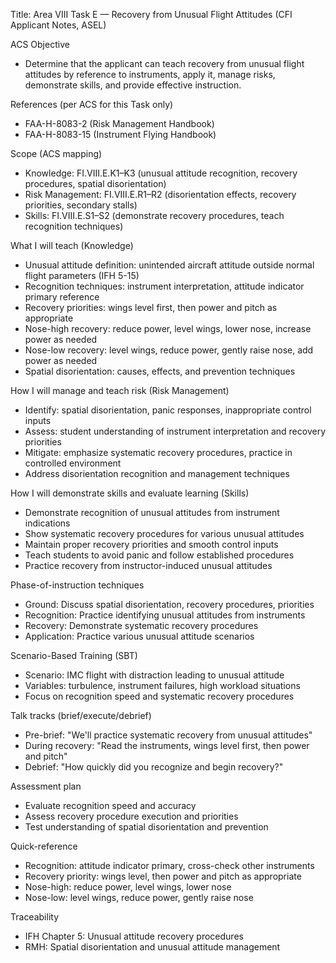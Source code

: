 Title: Area VIII Task E — Recovery from Unusual Flight Attitudes (CFI Applicant Notes, ASEL)

ACS Objective
- Determine that the applicant can teach recovery from unusual flight attitudes by reference to instruments, apply it, manage risks, demonstrate skills, and provide effective instruction.

References (per ACS for this Task only)
- FAA-H-8083-2 (Risk Management Handbook)
- FAA-H-8083-15 (Instrument Flying Handbook)

Scope (ACS mapping)
- Knowledge: FI.VIII.E.K1–K3 (unusual attitude recognition, recovery procedures, spatial disorientation)
- Risk Management: FI.VIII.E.R1–R2 (disorientation effects, recovery priorities, secondary stalls)
- Skills: FI.VIII.E.S1–S2 (demonstrate recovery procedures, teach recognition techniques)

What I will teach (Knowledge)
- Unusual attitude definition: unintended aircraft attitude outside normal flight parameters (IFH 5-15)
- Recognition techniques: instrument interpretation, attitude indicator primary reference
- Recovery priorities: wings level first, then power and pitch as appropriate
- Nose-high recovery: reduce power, level wings, lower nose, increase power as needed
- Nose-low recovery: level wings, reduce power, gently raise nose, add power as needed
- Spatial disorientation: causes, effects, and prevention techniques

How I will manage and teach risk (Risk Management)
- Identify: spatial disorientation, panic responses, inappropriate control inputs
- Assess: student understanding of instrument interpretation and recovery priorities
- Mitigate: emphasize systematic recovery procedures, practice in controlled environment
- Address disorientation recognition and management techniques

How I will demonstrate skills and evaluate learning (Skills)
- Demonstrate recognition of unusual attitudes from instrument indications
- Show systematic recovery procedures for various unusual attitudes
- Maintain proper recovery priorities and smooth control inputs
- Teach students to avoid panic and follow established procedures
- Practice recovery from instructor-induced unusual attitudes

Phase-of-instruction techniques
- Ground: Discuss spatial disorientation, recovery procedures, priorities
- Recognition: Practice identifying unusual attitudes from instruments
- Recovery: Demonstrate systematic recovery procedures
- Application: Practice various unusual attitude scenarios

Scenario-Based Training (SBT)
- Scenario: IMC flight with distraction leading to unusual attitude
- Variables: turbulence, instrument failures, high workload situations
- Focus on recognition speed and systematic recovery procedures

Talk tracks (brief/execute/debrief)
- Pre-brief: "We'll practice systematic recovery from unusual attitudes"
- During recovery: "Read the instruments, wings level first, then power and pitch"
- Debrief: "How quickly did you recognize and begin recovery?"

Assessment plan
- Evaluate recognition speed and accuracy
- Assess recovery procedure execution and priorities
- Test understanding of spatial disorientation and prevention

Quick-reference
- Recognition: attitude indicator primary, cross-check other instruments
- Recovery priority: wings level, then power and pitch as appropriate
- Nose-high: reduce power, level wings, lower nose
- Nose-low: level wings, reduce power, gently raise nose

Traceability
- IFH Chapter 5: Unusual attitude recovery procedures
- RMH: Spatial disorientation and unusual attitude management